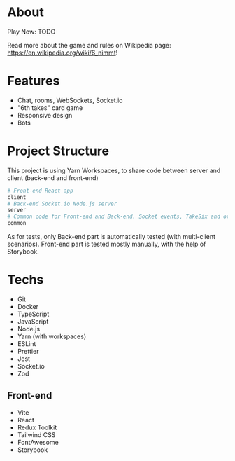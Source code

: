 # About

Play Now: TODO

Read more about the game and rules on Wikipedia page: https://en.wikipedia.org/wiki/6_nimmt!

# Features

- Chat, rooms, WebSockets, Socket.io
- "6th takes" card game
- Responsive design
- Bots

# Project Structure

This project is using Yarn Workspaces, to share code between server and client (back-end and front-end)

```sh
# Front-end React app
client
# Back-end Socket.io Node.js server
server
# Common code for Front-end and Back-end. Socket events, TakeSix and other utilities
common
```

As for tests, only Back-end part is automatically tested (with multi-client scenarios). Front-end part is tested mostly manually, with the help of Storybook.

# Techs

- Git
- Docker
- TypeScript
- JavaScript
- Node.js
- Yarn (with workspaces)
- ESLint
- Prettier
- Jest
- Socket.io
- Zod

## Front-end

- Vite
- React
- Redux Toolkit
- Tailwind CSS
- FontAwesome
- Storybook
